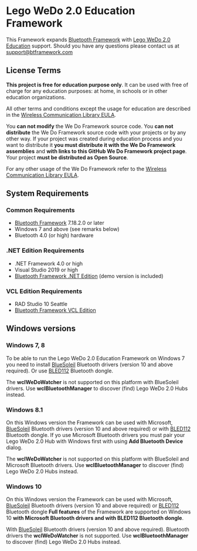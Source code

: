 # Lego WeDo 2.0 Education Framework

This Framework expands [Bluetooth Framework](https://www.btframework.com/bluetoothframework.htm) with [Lego WeDo 2.0 Education](https://education.lego.com/en-us) support. Should you have any questions please contact us at support@btframework.com

## License Terms

**This project is free for education purpose only**. It can be used with free of charge for any education purposes: at home, in schools or in other education organizations.

All other terms and conditions except the usage for education are described in the [Wireless Communication Library EULA](https://www.btframework.com/eula.htm).

You **can not modify** the We Do Framework source code. You **can not distribute** the We Do Framework source code with your projects or by any other way. If your project was created during education process and you want to distribute it **you must distribute it with the We Do Framework assemblies** and **with links to this GitHub We Do Framework project page**. Your project **must be distributed as Open Source**.

For any other usage of the We Do Framework refer to the [Wireless Communication Library EULA](https://www.btframework.com/eula.htm).

##  System Requirements

### Common Requirements

- [Bluetooth Framework](https://www.btframework.com/bluetoothframework.htm) 7.18.2.0 or later
- Windows 7 and above (see remarks below)
- Bluetooth 4.0 (or high) hardware

### .NET Edition Requirements

- .NET Framework 4.0 or high
- Visual Studio 2019 or high
- [Bluetooth Framework .NET Edition](https://www.btframework.com/bluetoothframework.htm#download) (demo version is included)

### VCL Edition Requirements

- RAD Studio 10 Seattle
- [Bluetooth Framework VCL Edition](https://www.btframework.com/bluetoothframework.htm#download)

## Windows versions

### Windows 7, 8

To be able to run the Lego WeDo 2.0 Education Framework on Windows 7 you need to install [BlueSoleil](http://www.bluesoleil.com) Bluetooth drivers (version 10 and above required). Or use [BLED112](https://www.btframework.com/bled112.htm) Bluetooth dongle.

The **wclWeDoWatcher** is not supported on this platform with BlueSoleil drivers. Use **wclBluetoothManager** to discover (find) Lego WeDo 2.0 Hubs instead.

### Windows 8.1

On this Windows version the Framework can be used with Microsoft, [BlueSoleil](http://www.bluesoleil.com) Bluetooth drivers (version 10 and above required) or with [BLED112](https://www.btframework.com/bled112.htm) Bluetooth dongle. If yo use Microsoft Bluetooth drivers you must pair your Lego WeDo 2.0 Hub with Windows first with using **Add Bluetooth Device** dialog.

The **wclWeDoWatcher** is not supported on this platform with BlueSoleil and Microsoft Bluetooth drivers. Use **wclBluetoothManager** to discover (find) Lego WeDo 2.0 Hubs instead.

### Windows 10

On this Windows version the Framework can be used with Microsoft, [BlueSoleil](http://www.bluesoleil.com) Bluetooth drivers (version 10 and above required) or [BLED112](https://www.btframework.com/bled112.htm) Bluetooth dongle **Full features** of the Framework are supported on Windows 10 **with Microsoft Bluetooth drivers and with BLED112 Bluetooth dongle**.

With [BlueSoleil](http://www.bluesoleil.com) Bluetooth drivers (version 10 and above required). Bluetooth drivers the **wclWeDoWatcher** is not supported. Use **wclBluetoothManager** to discover (find) Lego WeDo 2.0 Hubs instead.
